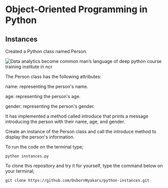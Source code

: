 # Object-Oriented Programming in Python
## Instances
Created a Python class named Person.

![Data analytics become common man’s language of deep python course training institute in ncr](https://github.com/OsbornNyakaru/python-instances/assets/110415101/1862d1a9-9b0b-4dc4-9fa8-7b5d316a97a0)


The Person class has the following attributes:

name: representing the person's name.

age: representing the person's age.

gender: representing the person's gender.

It has implemented a method called introduce that prints a message introducing the person with their name, age, and gender.

Create an instance of the Person class and call the introduce method to display the person's information.

To run the code on the terminal type;
```
python instances.py
```
To clone this repository and try it for yourself, type the command below on your terminal;
```
git clone https://github.com/OsbornNyakaru/python-instances.git
```
